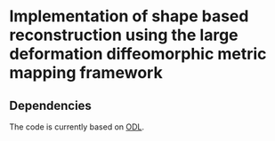 Implementation of shape based reconstruction using the large deformation diffeomorphic metric mapping framework
===============================================================================================================

Dependencies
------------
The code is currently based on [ODL](https://github.com/odlgroup/odl).
